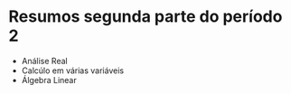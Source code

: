 # Resumos segunda parte do período 2

- Análise Real
- Calcúlo em várias variáveis
- Álgebra Linear
